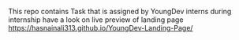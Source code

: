 This repo contains Task that is assigned by YoungDev interns during internship have a look on live preview of landing page https://hasnainali313.github.io/YoungDev-Landing-Page/
